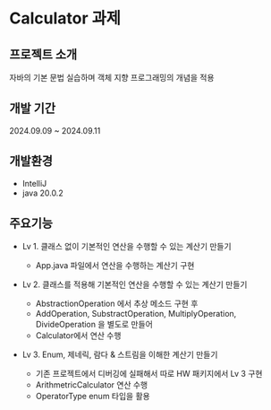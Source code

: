 # Calculator 과제

## 프로젝트 소개
자바의 기본 문법 실습하며 객체 지향 프로그래밍의 개념을 적용

## 개발 기간
2024.09.09 ~ 2024.09.11

## 개발환경
- IntelliJ
- java 20.0.2 


## 주요기능
- Lv 1. 클래스 없이 기본적인 연산을 수행할 수 있는 계산기 만들기
  - App.java 파일에서 연산을 수행하는 계산기 구현 
  
- Lv 2. 클래스를 적용해 기본적인 연산을 수행할 수 있는 계산기 만들기
    - AbstractionOperation 에서 추상 메소드 구현 후
    - AddOperation, SubstractOperation, MultiplyOperation, DivideOperation 을 별도로 만들어 
    - Calculator에서 연산 수행

- Lv 3. Enum, 제네릭, 람다 & 스트림을 이해한 계산기 만들기
    - 기존 프로젝트에서 디버깅에 실패해서 따로 HW 패키지에서 Lv 3 구현
    - ArithmetricCalculator 연산 수행
    - OperatorType enum 타입을 활용
